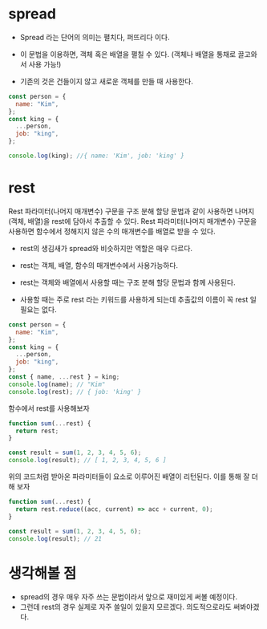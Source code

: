 # spread

- Spread 라는 단어의 의미는 펼치다, 퍼뜨리다 이다.

- 이 문법을 이용하면, 객체 혹은 배열을 펼칠 수 있다. (객체나 배열을 통채로 끌고와서 사용 가능!)

- 기존의 것은 건들이지 않고 새로운 객체를 만들 때 사용한다.

```js
const person = {
  name: "Kim",
};
const king = {
  ...person,
  job: "king",
};

console.log(king); //{ name: 'Kim', job: 'king' }
```

# rest

Rest 파라미터(나머지 매개변수) 구문을 구조 분해 할당 문법과 같이 사용하면 나머지 (객체, 배열)을 rest에 담아서 추출할 수 있다.
Rest 파라미터(나머지 매개변수) 구문을 사용하면 함수에서 정해지지 않은 수의 매개변수를 배열로 받을 수 있다.

- rest의 생김새가 spread와 비슷하지만 역할은 매우 다르다.

- rest는 객체, 배열, 함수의 매개변수에서 사용가능하다.

- rest는 객체와 배열에서 사용할 때는 구조 분해 할당 문법과 함께 사용된다.

- 사용할 때는 주로 rest 라는 키워드를 사용하게 되는데 추출값의 이름이 꼭 rest 일 필요는 없다.

```js
const person = {
  name: "Kim",
};
const king = {
  ...person,
  job: "king",
};
const { name, ...rest } = king;
console.log(name); // "Kim"
console.log(rest); // { job: 'king' }
```

함수에서 rest를 사용해보자

```js
function sum(...rest) {
  return rest;
}

const result = sum(1, 2, 3, 4, 5, 6);
console.log(result); // [ 1, 2, 3, 4, 5, 6 ]
```

위의 코드처럼 받아온 파라미터들이 요소로 이루어진 배열이 리턴된다. 이를 통해 잘 더해 보자

```js
function sum(...rest) {
  return rest.reduce((acc, current) => acc + current, 0);
}

const result = sum(1, 2, 3, 4, 5, 6);
console.log(result); // 21
```

# 생각해볼 점

- spread의 경우 매우 자주 쓰는 문법이라서 앞으로 재미있게 써볼 예정이다.
- 그런데 rest의 경우 실제로 자주 쓸일이 있을지 모르겠다. 의도적으로라도 써봐야겠다.
